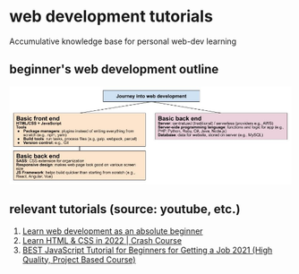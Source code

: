 # web development tutorials
Accumulative knowledge base for personal web-dev learning

## beginner's web development outline
![beginner's web-dev outline (personal google drawing)](1-web-development-beginner-outline.jpg)

## relevant tutorials (source: youtube, etc.)
1. [Learn web development as an absolute beginner](https://www.youtube.com/watch?v=ysEN5RaKOlA&list=PLlDtQmr6nZSY90W9SYNw4k_Jv--mSzt0z&index=35)
2. [Learn HTML & CSS in 2022 | Crash Course](https://www.youtube.com/watch?v=gXLjWRteuWI&t=960s)
3. [BEST JavaScript Tutorial for Beginners for Getting a Job 2021 (High Quality, Project Based Course)](https://www.youtube.com/watch?v=DqaTKBU9TZk)
